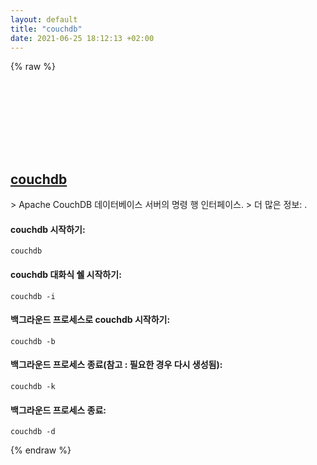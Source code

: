 ```yaml
---
layout: default
title: "couchdb"
date: 2021-06-25 18:12:13 +02:00
---
```

{% raw %}
<h2 id="couchdb">
  <a href="/ko/common/couchdb.html">couchdb</a> <a href="#couchdb"><svg class="icon">
    <use href="/assets/images/unicode_sprite.svg#link" />
  </svg></a>
</h2>
> Apache CouchDB 데이터베이스 서버의 명령 행 인터페이스.
> 더 많은 정보: <https://couchdb.apache.org>.

#### couchdb 시작하기:
```shell
couchdb
```
#### couchdb 대화식 쉘 시작하기:
```shell
couchdb -i
```
#### 백그라운드 프로세스로 couchdb 시작하기:
```shell
couchdb -b
```
#### 백그라운드 프로세스 종료(참고 : 필요한 경우 다시 생성됨):
```shell
couchdb -k
```
#### 백그라운드 프로세스 종료:
```shell
couchdb -d
```
{% endraw %}